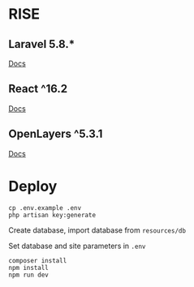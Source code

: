 # RISE

## Laravel 5.8.*
[Docs](https://laravel.com/docs/5.8)

## React ^16.2
[Docs](https://reactjs.org/version/16.2)

## OpenLayers ^5.3.1
[Docs](https://openlayers.org/en/latest/doc/)

# Deploy

```
cp .env.example .env
php artisan key:generate
```
Create database, import database from `resources/db`

Set database and site parameters in `.env`

```
composer install
npm install
npm run dev
```
